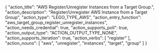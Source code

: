 {
"action_title": "AWS Register/Unregister Instances from a Target Group.",
"action_description": "Register/Unregister AWS Instance from a Target Group",
"action_type": "LEGO_TYPE_AWS",
"action_entry_function": "aws_target_group_register_unregister_instances",
"action_needs_credential": true,
"action_supports_poll": true,
"action_output_type": "ACTION_OUTPUT_TYPE_NONE",
"action_supports_iteration": true,
"action_verbs": [
"register"
],
"action_nouns": [
"aws",
"unregister",
"instances",
"target",
"group"
]
}
